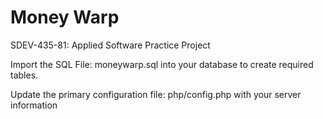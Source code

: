 # Money Warp
SDEV-435-81: Applied Software Practice Project

Import the SQL File: moneywarp.sql into your database to create required tables.

Update the primary configuration file: php/config.php with your server information  

